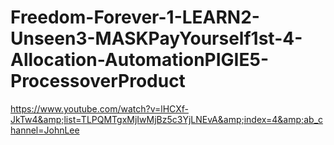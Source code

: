 # Freedom-Forever-1-LEARN2-Unseen3-MASKPayYourself1st-4-Allocation-AutomationPIGIE5-ProcessoverProduct
https://www.youtube.com/watch?v=lHCXf-JkTw4&amp;list=TLPQMTgxMjIwMjBz5c3YjLNEvA&amp;index=4&amp;ab_channel=JohnLee
